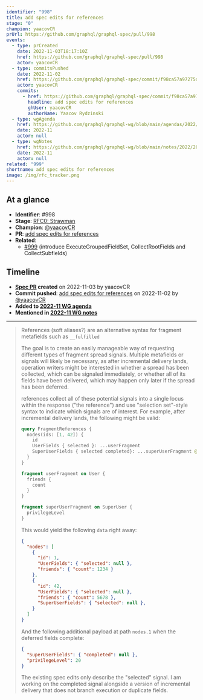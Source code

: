 ```yaml
---
identifier: "998"
title: add spec edits for references
stage: "0"
champion: yaacovCR
prUrl: https://github.com/graphql/graphql-spec/pull/998
events:
  - type: prCreated
    date: 2022-11-03T18:17:10Z
    href: https://github.com/graphql/graphql-spec/pull/998
    actor: yaacovCR
  - type: commitsPushed
    date: 2022-11-02
    href: https://github.com/graphql/graphql-spec/commit/f98ca57a97275d39a12d146adce2d366494b25ee
    actor: yaacovCR
    commits:
      - href: https://github.com/graphql/graphql-spec/commit/f98ca57a97275d39a12d146adce2d366494b25ee
        headline: add spec edits for references
        ghUser: yaacovCR
        authorName: Yaacov Rydzinski
  - type: wgAgenda
    href: https://github.com/graphql/graphql-wg/blob/main/agendas/2022/11-Nov/wg-secondary-apac.md
    date: 2022-11
    actor: null
  - type: wgNotes
    href: https://github.com/graphql/graphql-wg/blob/main/notes/2022/2022-11.md
    date: 2022-11
    actor: null
related: "999"
shortname: add spec edits for references
image: /img/rfc_tracker.png
---
```


## At a glance

- **Identifier**: #998
- **Stage**: [RFC0: Strawman](https://github.com/graphql/graphql-spec/blob/main/CONTRIBUTING.md#stage-0-strawman)
- **Champion**: [@yaacovCR](https://github.com/yaacovCR)
- **PR**: [add spec edits for references](https://github.com/graphql/graphql-spec/pull/998)
- **Related**:
  - [#999](/rfcs/999 "introduce ExecuteGroupedFieldSet, CollectRootFields and CollectSubfields / RFCX") (introduce ExecuteGroupedFieldSet, CollectRootFields and CollectSubfields)

<!-- BEGIN_CUSTOM_TEXT -->



<!-- END_CUSTOM_TEXT -->

## Timeline

- **[Spec PR](https://github.com/graphql/graphql-spec/pull/998) created** on 2022-11-03 by yaacovCR
- **Commit pushed**: [add spec edits for references](https://github.com/graphql/graphql-spec/commit/f98ca57a97275d39a12d146adce2d366494b25ee) on 2022-11-02 by [@yaacovCR](https://github.com/yaacovCR)
- **Added to [2022-11 WG agenda](https://github.com/graphql/graphql-wg/blob/main/agendas/2022/11-Nov/wg-secondary-apac.md)**
- **Mentioned in [2022-11 WG notes](https://github.com/graphql/graphql-wg/blob/main/notes/2022/2022-11.md)**

<!-- VERBATIM -->

---

> References (soft aliases?) are an alternative syntax for fragment metafields such as `__fulfilled`
> 
> The goal is to create an easily manageable way of requesting different types of fragment spread signals. Multiple metafields or signals will likely be necessary, as after incremental delivery lands, operation writers might be interested in whether a spread has been collected, which can be signaled immediately, or whether all of its fields have been delivered, which may happen only later if the spread has been deferred.
> 
> references collect all of these potential signals into a single locus within the response ("the reference") and use "selection set"-style syntax to indicate which signals are of interest. For example, after incremental delivery lands, the following might be valid:
> 
> ```graphql
> query FragmentReferences {
>   nodes(ids: [1, 42]) {
>     id
>     UserFields { selected }: ...userFragment
>     SuperUserFields { selected completed}: ...superUserFragment @defer
>   }
> }
> 
> fragment userFragment on User {
>   friends {
>     count
>   }
> }
> 
> fragment superUserFragment on SuperUser {
>   privilegeLevel
> }
> ```
> 
> This would yield the following `data` right away:
> 
> ```json
> {
>   "nodes": [
>     {
>       "id": 1,
>       "UserFields": { "selected": null },
>       "friends": { "count": 1234 }
>     },
>     {
>       "id": 42,
>       "UserFields": { "selected": null },
>       "friends": { "count": 5678 },
>       "SuperUserFields": { "selected": null },
>     }
>   ]
> }
> ```
> 
> And the following additional payload at path `nodes.1` when the deferred fields complete:
> 
> ```json
> {
>   "SuperUserFields": { "completed": null },
>   "privilegeLevel": 20
> }
> ```
> 
> The existing spec edits only describe the "selected" signal. I am working on the completed signal alongside a version of incremental delivery that does not branch execution or duplicate fields.
